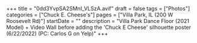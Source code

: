 +++
title = "0dd3YvpSA2SMnI_VLSzA.avif"
draft = false
tags = ["Photos"]
categories = ["Chuck E. Cheese's"]
pages = ["Villa Park, IL (200 W Roosevelt Rd)"]
startDate = ""
description = "Villa Park Dance Floor (2021 Model) + Video Wall before adding the 'Chuck E Cheese' silhouette poster (6/22/2022) (PC: Carlos G on Yelp)"
+++
